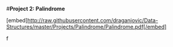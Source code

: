 #**Project 2:  Palindrome**

[embed]http://raw.githubusercontent.com/draganjovic/Data-Structures/master/Projects/Palindrome/Palindrome.pdf[/embed]

f
